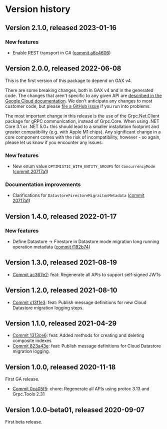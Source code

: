 # Version history

## Version 2.1.0, released 2023-01-16

### New features

- Enable REST transport in C# ([commit a6c4606](https://github.com/googleapis/google-cloud-dotnet/commit/a6c46063bd961a9dadc728a780d66de772f28e71))

## Version 2.0.0, released 2022-06-08

This is the first version of this package to depend on GAX v4.

There are some breaking changes, both in GAX v4 and in the generated
code. The changes that aren't specific to any given API are [described in the Google Cloud
documentation](https://cloud.google.com/dotnet/docs/reference/help/breaking-gax4).
We don't anticipate any changes to most customer code, but please [file a
GitHub issue](https://github.com/googleapis/google-cloud-dotnet/issues/new/choose)
if you run into problems.

The most important change in this release is the use of the Grpc.Net.Client package
for gRPC communication, instead of Grpc.Core. When using .NET Core 3.1 or .NET 5.0+
this should lead to a smaller installation footprint and greater compatibility (e.g.
with Apple M1 chips). Any significant change in a core component comes with the risk
of incompatibility, however - so again, please let us know if you encounter any
issues.

### New features

- New enum value `OPTIMISTIC_WITH_ENTITY_GROUPS` for `ConcurrencyMode` ([commit 20717a1](https://github.com/googleapis/google-cloud-dotnet/commit/20717a1d76222e984e7f32ac12016b78cc99b435))

### Documentation improvements

- Clarifications for `DatastoreFirestoreMigraitonMetadata` ([commit 20717a1](https://github.com/googleapis/google-cloud-dotnet/commit/20717a1d76222e984e7f32ac12016b78cc99b435))

## Version 1.4.0, released 2022-01-17

### New features

- Define Datastore -> Firestore in Datastore mode migration long running operation metadata ([commit f182b74](https://github.com/googleapis/google-cloud-dotnet/commit/f182b7447ea2c831093b3bb5c5abf3fe5f829f39))

## Version 1.3.0, released 2021-08-19

- [Commit ac367e2](https://github.com/googleapis/google-cloud-dotnet/commit/ac367e2): feat: Regenerate all APIs to support self-signed JWTs

## Version 1.2.0, released 2021-08-10

- [Commit c13f1e3](https://github.com/googleapis/google-cloud-dotnet/commit/c13f1e3): feat: Publish message definitions for new Cloud Datastore migration logging steps.

## Version 1.1.0, released 2021-04-29

- [Commit 1313ce6](https://github.com/googleapis/google-cloud-dotnet/commit/1313ce6): feat: Added methods for creating and deleting composite indexes
- [Commit 823a43e](https://github.com/googleapis/google-cloud-dotnet/commit/823a43e): feat: Publish message definitions for Cloud Datastore migration logging.

## Version 1.0.0, released 2020-11-18

First GA release.

- [Commit 0ca05f5](https://github.com/googleapis/google-cloud-dotnet/commit/0ca05f5): chore: Regenerate all APIs using protoc 3.13 and Grpc.Tools 2.31

## Version 1.0.0-beta01, released 2020-09-07

First beta release.


